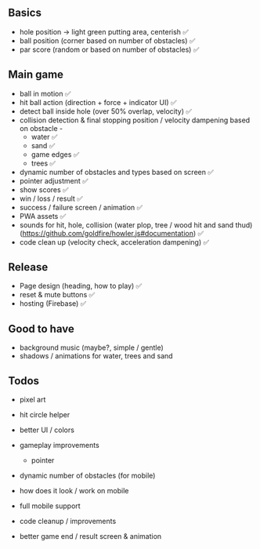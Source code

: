 
## Basics

- hole position -> light green putting area, centerish ✅
- ball position (corner based on number of obstacles) ✅
- par score (random or based on number of obstacles) ✅

## Main game

- ball in motion ✅
- hit ball action (direction + force + indicator UI) ✅
- detect ball inside hole (over 50% overlap, velocity) ✅
- collision detection & final stopping position / velocity dampening based on obstacle - 
  - water ✅
  - sand ✅
  - game edges ✅
  - trees ✅
- dynamic number of obstacles and types based on screen ✅
- pointer adjustment ✅
- show scores  ✅
- win / loss / result  ✅
- success / failure screen / animation  ✅
- PWA assets ✅
- sounds for hit, hole, collision (water plop, tree / wood hit and sand thud) (https://github.com/goldfire/howler.js#documentation) ✅
- code clean up (velocity check, acceleration dampening) ✅

## Release

- Page design (heading, how to play) ✅
- reset & mute buttons ✅
- hosting (Firebase) ✅

## Good to have

- background music (maybe?, simple / gentle)
- shadows / animations for water, trees and sand

## Todos

- pixel art
- hit circle helper
- better UI / colors
- gameplay improvements
  - pointer

- dynamic number of obstacles (for mobile)
- how does it look / work on mobile
- full mobile support

- code cleanup / improvements
- better game end / result screen & animation
